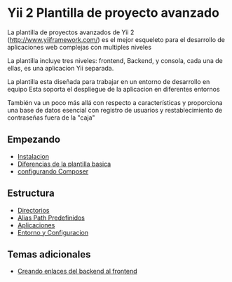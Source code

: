 Yii 2 Plantilla de proyecto avanzado
===============================

La plantilla de proyectos avanzados de Yii 2 (http://www.yiiframework.com/) es el mejor esqueleto para el desarrollo de aplicaciones web complejas con multiples niveles 

La plantilla incluye tres niveles: frontend, Backend, y consola, cada una de ellas, es una aplicacion Yii separada.

La plantilla esta diseñada para trabajar en un entorno de desarrollo en equipo
Esta soporta el despliegue de la aplicacion en diferentes entornos

También va un poco más allá con respecto a características y proporciona una base de datos esencial con registro de usuarios y restablecimiento de contraseñas fuera de la "caja"

Empezando
---------------

* [Instalacion](start-installation.md)
* [Diferencias de la plantilla basica](start-comparison.md)
* [configurando Composer](start-composer.md)

Estructura
---------

* [Directorios](structure-directories.md)
* [Alias Path Predefinidos](structure-path-aliases.md)
* [Aplicaciones](structure-applications.md)
* [Entorno y Configuracion ](structure-environments.md)

Temas adicionales
-----------------

* [Creando enlaces del backend al frontend](topic-link-backend-frontend.md)
